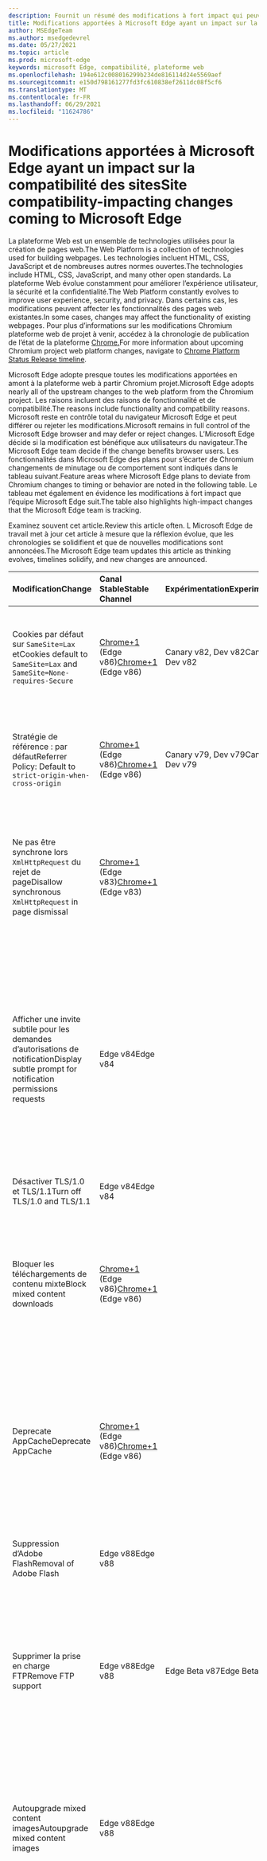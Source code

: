 ```yaml
---
description: Fournit un résumé des modifications à fort impact qui peuvent avoir un impact sur la compatibilité des sites
title: Modifications apportées à Microsoft Edge ayant un impact sur la compatibilité des sites
author: MSEdgeTeam
ms.author: msedgedevrel
ms.date: 05/27/2021
ms.topic: article
ms.prod: microsoft-edge
keywords: microsoft Edge, compatibilité, plateforme web
ms.openlocfilehash: 194e612c008016299b234de816114d24e5569aef
ms.sourcegitcommit: e150d798161277fd3fc610838ef2611dc08f5cf6
ms.translationtype: MT
ms.contentlocale: fr-FR
ms.lasthandoff: 06/29/2021
ms.locfileid: "11624786"
---
```

# <a name="site-compatibility-impacting-changes-coming-to-microsoft-edge"></a><span data-ttu-id="c0ea1-104">Modifications apportées à Microsoft Edge ayant un impact sur la compatibilité des sites</span><span class="sxs-lookup"><span data-stu-id="c0ea1-104">Site compatibility-impacting changes coming to Microsoft Edge</span></span>  

<span data-ttu-id="c0ea1-105">La plateforme Web est un ensemble de technologies utilisées pour la création de pages web.</span><span class="sxs-lookup"><span data-stu-id="c0ea1-105">The Web Platform is a collection of technologies used for building webpages.</span></span>  <span data-ttu-id="c0ea1-106">Les technologies incluent HTML, CSS, JavaScript et de nombreuses autres normes ouvertes.</span><span class="sxs-lookup"><span data-stu-id="c0ea1-106">The technologies include HTML, CSS, JavaScript, and many other open standards.</span></span>  <span data-ttu-id="c0ea1-107">La plateforme Web évolue constamment pour améliorer l’expérience utilisateur, la sécurité et la confidentialité.</span><span class="sxs-lookup"><span data-stu-id="c0ea1-107">The Web Platform constantly evolves to improve user experience, security, and privacy.</span></span>  <span data-ttu-id="c0ea1-108">Dans certains cas, les modifications peuvent affecter les fonctionnalités des pages web existantes.</span><span class="sxs-lookup"><span data-stu-id="c0ea1-108">In some cases, changes may affect the functionality of existing webpages.</span></span>  <span data-ttu-id="c0ea1-109">Pour plus d’informations sur les modifications Chromium plateforme web de projet à venir, accédez à la chronologie de publication de l’état de la plateforme [Chrome.][ChromestatusFeaturesSchedule]</span><span class="sxs-lookup"><span data-stu-id="c0ea1-109">For more information about upcoming Chromium project web platform changes, navigate to [Chrome Platform Status Release timeline][ChromestatusFeaturesSchedule].</span></span>  

<span data-ttu-id="c0ea1-110">Microsoft Edge adopte presque toutes les modifications apportées en amont à la plateforme web à partir Chromium projet.</span><span class="sxs-lookup"><span data-stu-id="c0ea1-110">Microsoft Edge adopts nearly all of the upstream changes to the web platform from the Chromium project.</span></span>  <span data-ttu-id="c0ea1-111">Les raisons incluent des raisons de fonctionnalité et de compatibilité.</span><span class="sxs-lookup"><span data-stu-id="c0ea1-111">The reasons include functionality and compatibility reasons.</span></span>  <span data-ttu-id="c0ea1-112">Microsoft reste en contrôle total du navigateur Microsoft Edge et peut différer ou rejeter les modifications.</span><span class="sxs-lookup"><span data-stu-id="c0ea1-112">Microsoft remains in full control of the Microsoft Edge browser and may defer or reject changes.</span></span>  <span data-ttu-id="c0ea1-113">L’Microsoft Edge décide si la modification est bénéfique aux utilisateurs du navigateur.</span><span class="sxs-lookup"><span data-stu-id="c0ea1-113">The Microsoft Edge team decide if the change benefits browser users.</span></span>  <span data-ttu-id="c0ea1-114">Les fonctionnalités dans Microsoft Edge des plans pour s’écarter de Chromium changements de minutage ou de comportement sont indiqués dans le tableau suivant.</span><span class="sxs-lookup"><span data-stu-id="c0ea1-114">Feature areas where Microsoft Edge plans to deviate from Chromium changes to timing or behavior are noted in the following table.</span></span>  <span data-ttu-id="c0ea1-115">Le tableau met également en évidence les modifications à fort impact que l’équipe Microsoft Edge suit.</span><span class="sxs-lookup"><span data-stu-id="c0ea1-115">The table also highlights high-impact changes that the Microsoft Edge team is tracking.</span></span>  

<span data-ttu-id="c0ea1-116">Examinez souvent cet article.</span><span class="sxs-lookup"><span data-stu-id="c0ea1-116">Review this article often.</span></span>  <span data-ttu-id="c0ea1-117">L Microsoft Edge de travail met à jour cet article à mesure que la réflexion évolue, que les chronologies se solidifient et que de nouvelles modifications sont annoncées.</span><span class="sxs-lookup"><span data-stu-id="c0ea1-117">The Microsoft Edge team updates this article as thinking evolves, timelines solidify, and new changes are announced.</span></span>  

| <span data-ttu-id="c0ea1-118">Modification</span><span class="sxs-lookup"><span data-stu-id="c0ea1-118">Change</span></span> | <span data-ttu-id="c0ea1-119">Canal Stable</span><span class="sxs-lookup"><span data-stu-id="c0ea1-119">Stable Channel</span></span> | <span data-ttu-id="c0ea1-120">Expérimentation</span><span class="sxs-lookup"><span data-stu-id="c0ea1-120">Experimentation</span></span> | <span data-ttu-id="c0ea1-121">Informations complémentaires</span><span class="sxs-lookup"><span data-stu-id="c0ea1-121">Additional information</span></span> |  
|:--- |:--- |:--- |:--- |
| <span data-ttu-id="c0ea1-122">Cookies par défaut sur `SameSite=Lax` et</span><span class="sxs-lookup"><span data-stu-id="c0ea1-122">Cookies default to `SameSite=Lax` and</span></span> `SameSite=None-requires-Secure` | <span data-ttu-id="c0ea1-123">[Chrome+1](#release-comments) \(Edge v86\)</span><span class="sxs-lookup"><span data-stu-id="c0ea1-123">[Chrome+1](#release-comments) \(Edge v86\)</span></span>  | <span data-ttu-id="c0ea1-124">Canary v82, Dev v82</span><span class="sxs-lookup"><span data-stu-id="c0ea1-124">Canary v82, Dev v82</span></span> | <span data-ttu-id="c0ea1-125">Cette modification se produit dans le projet Chromium, sur lequel Microsoft Edge est basé.</span><span class="sxs-lookup"><span data-stu-id="c0ea1-125">This change is happening in the Chromium project, on which Microsoft Edge is based.</span></span>  <span data-ttu-id="c0ea1-126">Pour plus d’informations, y compris la chronologie planifiée par Google pour cette modification, accédez à l’entrée État de la plateforme [Chrome.][ChromestatusFeature5088147346030592]</span><span class="sxs-lookup"><span data-stu-id="c0ea1-126">For more information, including the planned timeline by Google for this change, navigate to the [Chrome Platform Status entry][ChromestatusFeature5088147346030592].</span></span>  |  
| <span data-ttu-id="c0ea1-127">Stratégie de référence : par défaut</span><span class="sxs-lookup"><span data-stu-id="c0ea1-127">Referrer Policy: Default to</span></span> `strict-origin-when-cross-origin` | <span data-ttu-id="c0ea1-128">[Chrome+1](#release-comments) \(Edge v86\)</span><span class="sxs-lookup"><span data-stu-id="c0ea1-128">[Chrome+1](#release-comments) \(Edge v86\)</span></span>  | <span data-ttu-id="c0ea1-129">Canary v79, Dev v79</span><span class="sxs-lookup"><span data-stu-id="c0ea1-129">Canary v79, Dev v79</span></span> | <span data-ttu-id="c0ea1-130">Cette modification se produit dans le projet Chromium, sur lequel Microsoft Edge est basé.</span><span class="sxs-lookup"><span data-stu-id="c0ea1-130">This change is happening in the Chromium project, on which Microsoft Edge is based.</span></span>  <span data-ttu-id="c0ea1-131">Pour plus d’informations, y compris la chronologie planifiée par Google pour cette modification, accédez à l’entrée État de la plateforme [Chrome.][ChromestatusFeature6251880185331712]</span><span class="sxs-lookup"><span data-stu-id="c0ea1-131">For more information, including the planned timeline by Google for this change, navigate to the [Chrome Platform Status entry][ChromestatusFeature6251880185331712].</span></span>  |  
| <span data-ttu-id="c0ea1-132">Ne pas être synchrone lors `XmlHttpRequest` du rejet de page</span><span class="sxs-lookup"><span data-stu-id="c0ea1-132">Disallow synchronous `XmlHttpRequest` in page dismissal</span></span> | <span data-ttu-id="c0ea1-133">[Chrome+1](#release-comments) \(Edge v83\)</span><span class="sxs-lookup"><span data-stu-id="c0ea1-133">[Chrome+1](#release-comments) \(Edge v83\)</span></span> |  | <span data-ttu-id="c0ea1-134">Cette modification se produit dans le projet Chromium, sur lequel Microsoft Edge est basé.</span><span class="sxs-lookup"><span data-stu-id="c0ea1-134">This change is happening in the Chromium project, on which Microsoft Edge is based.</span></span>  <span data-ttu-id="c0ea1-135">Matching Chrome, Microsoft Edge offers a Group Policy to turn off this change until Edge v88.</span><span class="sxs-lookup"><span data-stu-id="c0ea1-135">Matching Chrome, Microsoft Edge offers a Group Policy to turn off this change until Edge v88.</span></span>  <span data-ttu-id="c0ea1-136">Pour plus d’informations, y compris la chronologie planifiée par Google pour cette modification, accédez à l’entrée État de la plateforme [Chrome.][ChromestatusFeature4664843055398912]</span><span class="sxs-lookup"><span data-stu-id="c0ea1-136">For more information, including the planned timeline by Google for this change, navigate to the [Chrome Platform Status entry][ChromestatusFeature4664843055398912].</span></span>  |  
| <span data-ttu-id="c0ea1-137">Afficher une invite subtile pour les demandes d’autorisations de notification</span><span class="sxs-lookup"><span data-stu-id="c0ea1-137">Display subtle prompt for notification permissions requests</span></span> | <span data-ttu-id="c0ea1-138">Edge v84</span><span class="sxs-lookup"><span data-stu-id="c0ea1-138">Edge v84</span></span> |  | <span data-ttu-id="c0ea1-139">Les demandes de notification silencieuses affichent une icône de demande subtile dans la barre d’adresses pour les autorisations de notification de site demandées à l’aide de l’API ou de l’API, en remplaçant l’interface utilisateur complète ou standard de l’invite de présentation des `Notifications` `Push` autorisations.</span><span class="sxs-lookup"><span data-stu-id="c0ea1-139">Quiet notification requests display a subtle request icon in the address bar for site notification permissions requested using the `Notifications` or `Push` API, replacing the full or standard permission flyout prompt UI.</span></span>  <span data-ttu-id="c0ea1-140">Cette fonctionnalité est actuellement activée pour tous les utilisateurs.</span><span class="sxs-lookup"><span data-stu-id="c0ea1-140">This feature is currently enabled for all users.</span></span>  <span data-ttu-id="c0ea1-141">Pour refuser les demandes de notification silencieuse, accédez à `edge://settings/content/notifications` .</span><span class="sxs-lookup"><span data-stu-id="c0ea1-141">To opt out of quiet notification requests, navigate to `edge://settings/content/notifications`.</span></span>  <span data-ttu-id="c0ea1-142">À l’avenir, l’équipe Microsoft Edge peut envisager de réactiver l’invite de notification de volant complète dans certains scénarios.</span><span class="sxs-lookup"><span data-stu-id="c0ea1-142">In the future, the Microsoft Edge team may explore re-enabling the full flyout notification prompt in some scenarios.</span></span>  |  
| <span data-ttu-id="c0ea1-143">Désactiver TLS/1.0 et TLS/1.1</span><span class="sxs-lookup"><span data-stu-id="c0ea1-143">Turn off TLS/1.0 and TLS/1.1</span></span> | <span data-ttu-id="c0ea1-144">Edge v84</span><span class="sxs-lookup"><span data-stu-id="c0ea1-144">Edge v84</span></span> |  |  |  
| <span data-ttu-id="c0ea1-145">Bloquer les téléchargements de contenu mixte</span><span class="sxs-lookup"><span data-stu-id="c0ea1-145">Block mixed content downloads</span></span> | <span data-ttu-id="c0ea1-146">[Chrome+1](#release-comments) \(Edge v86\)</span><span class="sxs-lookup"><span data-stu-id="c0ea1-146">[Chrome+1](#release-comments) \(Edge v86\)</span></span>  |  | <span data-ttu-id="c0ea1-147">Cette modification se produit dans le projet Chromium, sur lequel Microsoft Edge est basé.</span><span class="sxs-lookup"><span data-stu-id="c0ea1-147">This change is happening in the Chromium project, on which Microsoft Edge is based.</span></span>  <span data-ttu-id="c0ea1-148">Pour plus d’informations, y compris la chronologie planifiée par Google pour cette modification, accédez à l’entrée du blog sur [la sécurité Google.][GoogleBlogSecurity20200206]</span><span class="sxs-lookup"><span data-stu-id="c0ea1-148">For more information, including the planned timeline by Google for this change, navigate to the [Google security blog entry][GoogleBlogSecurity20200206].</span></span>  <span data-ttu-id="c0ea1-149">La planification du déploiement de Microsoft sur les types de fichiers à avertir ou bloquer est planifiée pour une version après Chrome.</span><span class="sxs-lookup"><span data-stu-id="c0ea1-149">The Microsoft rollout schedule on file types to warn or block is planned for one release after Chrome.</span></span>  |  
| <span data-ttu-id="c0ea1-150">Deprecate AppCache</span><span class="sxs-lookup"><span data-stu-id="c0ea1-150">Deprecate AppCache</span></span> | <span data-ttu-id="c0ea1-151">[Chrome+1](#release-comments) \(Edge v86\)</span><span class="sxs-lookup"><span data-stu-id="c0ea1-151">[Chrome+1](#release-comments) \(Edge v86\)</span></span>  |  | <span data-ttu-id="c0ea1-152">Cette modification se produit dans le projet Chromium, sur lequel Microsoft Edge est basé.</span><span class="sxs-lookup"><span data-stu-id="c0ea1-152">This change is happening in the Chromium project, on which Microsoft Edge is based.</span></span>  <span data-ttu-id="c0ea1-153">Pour plus d’informations, accédez à la [documentation WebDev.][WebDevAppCacheRemoval]</span><span class="sxs-lookup"><span data-stu-id="c0ea1-153">For more information, navigate to the [WebDev documentation][WebDevAppCacheRemoval].</span></span>  <span data-ttu-id="c0ea1-154">La planification du déploiement de Microsoft pour l’annulation est prévue pour une version après Chrome.</span><span class="sxs-lookup"><span data-stu-id="c0ea1-154">The Microsoft rollout schedule for deprecation is planned for one release after Chrome.</span></span>  <span data-ttu-id="c0ea1-155">La demande d’un [jeton OriginTrial AppCache][ChromeDevelopersOrigintrialsAppCacheOriginTrial] permet aux sites de continuer à utiliser l’API dépréciée jusqu’à Edge v90.</span><span class="sxs-lookup"><span data-stu-id="c0ea1-155">Requesting an [AppCache OriginTrial Token][ChromeDevelopersOrigintrialsAppCacheOriginTrial] allows sites to continue to use the deprecated API until Edge v90.</span></span>  |  
| <span data-ttu-id="c0ea1-156">Suppression d’Adobe Flash</span><span class="sxs-lookup"><span data-stu-id="c0ea1-156">Removal of Adobe Flash</span></span> | <span data-ttu-id="c0ea1-157">Edge v88</span><span class="sxs-lookup"><span data-stu-id="c0ea1-157">Edge v88</span></span>  |  | <span data-ttu-id="c0ea1-158">Cette modification se produit dans le projet Chromium, sur lequel Microsoft Edge est basé.</span><span class="sxs-lookup"><span data-stu-id="c0ea1-158">This change is happening in the Chromium project, on which Microsoft Edge is based.</span></span>  <span data-ttu-id="c0ea1-159">Pour plus d’informations, accédez à la feuille de [route Chromium Adobe Flash.][ChromiumFlashRoadmapSupportRemoved]</span><span class="sxs-lookup"><span data-stu-id="c0ea1-159">For more information, navigate to the [Adobe Flash Chromium Roadmap][ChromiumFlashRoadmapSupportRemoved].</span></span>  | 
| <span data-ttu-id="c0ea1-160">Supprimer la prise en charge FTP</span><span class="sxs-lookup"><span data-stu-id="c0ea1-160">Remove FTP support</span></span> | <span data-ttu-id="c0ea1-161">Edge v88</span><span class="sxs-lookup"><span data-stu-id="c0ea1-161">Edge v88</span></span>  | <span data-ttu-id="c0ea1-162">Edge Beta v87</span><span class="sxs-lookup"><span data-stu-id="c0ea1-162">Edge Beta v87</span></span> | <span data-ttu-id="c0ea1-163">Dans Edge v88, la prise en charge ftp est entièrement supprimée.</span><span class="sxs-lookup"><span data-stu-id="c0ea1-163">In Edge v88, FTP support is removed entirely.</span></span>  <span data-ttu-id="c0ea1-164">Cette modification se produit dans le projet Chromium, sur lequel Microsoft Edge est basé.</span><span class="sxs-lookup"><span data-stu-id="c0ea1-164">This change is happening in the Chromium project, on which Microsoft Edge is based.</span></span>  <span data-ttu-id="c0ea1-165">Pour plus d’informations, accédez à l’entrée d’état [de la plateforme Chrome.][ChromestatusFeature6246151319715840]</span><span class="sxs-lookup"><span data-stu-id="c0ea1-165">For more information, navigate to the [Chrome Platform Status Entry][ChromestatusFeature6246151319715840].</span></span>  <span data-ttu-id="c0ea1-166">Les entreprises qui ont des sites qui nécessitent toujours la prise en charge ftp peuvent continuer à utiliser FTP en configurant le site pour utiliser [le mode IE.][DeployedgeEdgeIeMode]</span><span class="sxs-lookup"><span data-stu-id="c0ea1-166">Enterprises that have sites that still require FTP support can continue to use FTP by configuring the site to use [IE mode][DeployedgeEdgeIeMode].</span></span>  | 
| <span data-ttu-id="c0ea1-167">Autoupgrade mixed content images</span><span class="sxs-lookup"><span data-stu-id="c0ea1-167">Autoupgrade mixed content images</span></span> | <span data-ttu-id="c0ea1-168">Edge v88</span><span class="sxs-lookup"><span data-stu-id="c0ea1-168">Edge v88</span></span>  |  | <span data-ttu-id="c0ea1-169">Les références \(HTTP\) non sécurisées aux images sont automatiquement mises à niveau vers HTTPS ; Si l’image n’est pas disponible sur HTTPS, le téléchargement de l’image échoue.</span><span class="sxs-lookup"><span data-stu-id="c0ea1-169">Non-secure \(HTTP\) references to images are automatically upgraded to HTTPS; if the image is not available over HTTPS, the image download fails.</span></span> <span data-ttu-id="c0ea1-170">Une [stratégie de][DeployedgeMicrosoftEdgePoliciesInsecurecontentallowedforurls] groupe est disponible pour contrôler cette fonctionnalité.</span><span class="sxs-lookup"><span data-stu-id="c0ea1-170">A [Group Policy][DeployedgeMicrosoftEdgePoliciesInsecurecontentallowedforurls] is available to control this feature.</span></span> <span data-ttu-id="c0ea1-171">Cette modification se produit dans le projet Chromium, sur lequel Microsoft Edge est basé.</span><span class="sxs-lookup"><span data-stu-id="c0ea1-171">This change is happening in the Chromium project, on which Microsoft Edge is based.</span></span> <span data-ttu-id="c0ea1-172">Pour plus d’informations, accédez à l’entrée État de [la plateforme Chrome.][ChromestatusFeature4926989725073408]</span><span class="sxs-lookup"><span data-stu-id="c0ea1-172">For more information, navigate to the [Chrome Platform Status entry][ChromestatusFeature4926989725073408].</span></span>  | 
| <span data-ttu-id="c0ea1-173">Authentification HTTP non bloquée lorsque les cookies tiers sont bloqués</span><span class="sxs-lookup"><span data-stu-id="c0ea1-173">HTTP authentication disallowed when third-party cookies are blocked</span></span>  | <span data-ttu-id="c0ea1-174">Edge v87</span><span class="sxs-lookup"><span data-stu-id="c0ea1-174">Edge v87</span></span>  |  | <span data-ttu-id="c0ea1-175">À partir de Edge v87, lorsque les cookies sont bloqués pour les demandes tierces, à l’aide de la stratégie [BlockThirdPartyCookies][DeployedgeMicrosoftEdgePoliciesBlockthirdpartycookies] ou de la bascule dans , l’authentification HTTP est également `edge://settings` interdit.</span><span class="sxs-lookup"><span data-stu-id="c0ea1-175">Starting with Edge v87, when cookies are blocked for third-party requests, using either the [BlockThirdPartyCookies][DeployedgeMicrosoftEdgePoliciesBlockthirdpartycookies] policy or the toggle in `edge://settings`, HTTP authentication is also disallowed.</span></span> <span data-ttu-id="c0ea1-176">Cette modification peut avoir un impact Enterprise [téléchargements][DeployedgeEdgeIeModePoliciesConfigureUsingUseEnterpriseModeIeWebsiteListPolicy] de la liste des sites en mode Internet Explorer si le point de terminaison hébergeant la liste nécessite l’utilisation de l’authentification HTTP.</span><span class="sxs-lookup"><span data-stu-id="c0ea1-176">This change may impact Enterprise Mode [Site List downloads for Internet Explorer mode][DeployedgeEdgeIeModePoliciesConfigureUsingUseEnterpriseModeIeWebsiteListPolicy] if the endpoint hosting the list requires the use of HTTP authentication.</span></span>  <span data-ttu-id="c0ea1-177">Pour autoriser l’utilisation des cookies et de l’authentification HTTP pour les téléchargements de listes de sites en mode Enterprise, ajoutez un modèle d’URL correspondant à la stratégie [CookiesAllowedForURLs.][DeployedgeMicrosoftEdgePoliciesCookiesallowedforurls]</span><span class="sxs-lookup"><span data-stu-id="c0ea1-177">To allow the use of both cookies and HTTP authentication for Enterprise Mode Site List downloads, add a matching URL pattern to the [CookiesAllowedForURLs][DeployedgeMicrosoftEdgePoliciesCookiesallowedforurls] policy.</span></span>  |
| <span data-ttu-id="c0ea1-178">Suppression de 3DES dans TLS</span><span class="sxs-lookup"><span data-stu-id="c0ea1-178">Removal of 3DES in TLS</span></span>  | <span data-ttu-id="c0ea1-179">Edge v93</span><span class="sxs-lookup"><span data-stu-id="c0ea1-179">Edge v93</span></span>  |  | <span data-ttu-id="c0ea1-180">À partir de Edge v93, la prise en charge de TLS_RSA_WITH_3DES_EDE_CBC_SHA suite de chiffrement sera supprimée.</span><span class="sxs-lookup"><span data-stu-id="c0ea1-180">Starting with Edge v93, support for the TLS_RSA_WITH_3DES_EDE_CBC_SHA cipher suite will be removed.</span></span> <span data-ttu-id="c0ea1-181">Cette modification se produit dans le projet Chromium, sur lequel Microsoft Edge est basé.</span><span class="sxs-lookup"><span data-stu-id="c0ea1-181">This change is happening in the Chromium project, on which Microsoft Edge is based.</span></span> <span data-ttu-id="c0ea1-182">Pour plus d’informations, accédez à l’entrée État de [la plateforme Chrome.][ChromestatusFeature6678134168485888]</span><span class="sxs-lookup"><span data-stu-id="c0ea1-182">For more information, navigate to the [Chrome Platform Status entry][ChromestatusFeature6678134168485888].</span></span> <span data-ttu-id="c0ea1-183">En outre, dans Edge v93, une stratégie de compatibilité sera disponible pour prendre en charge les scénarios qui doivent conserver la compatibilité avec les serveurs obsolètes.</span><span class="sxs-lookup"><span data-stu-id="c0ea1-183">Additionally, in Edge v93, a compatibility policy will be available to support scenarios that need to retain compatibility with outdated servers.</span></span> <span data-ttu-id="c0ea1-184">Cette stratégie de compatibilité deviendra obsolète et cessera de fonctionner dans Edge v95.</span><span class="sxs-lookup"><span data-stu-id="c0ea1-184">This compatibility policy will become obsolete and stop working in Edge v95.</span></span> <span data-ttu-id="c0ea1-185">Assurez-vous de mettre à jour les serveurs touchés avant.</span><span class="sxs-lookup"><span data-stu-id="c0ea1-185">Ensure that you update impacted servers before then.</span></span> |
| <span data-ttu-id="c0ea1-186">Limiter les demandes de réseau privé aux contextes sécurisés</span><span class="sxs-lookup"><span data-stu-id="c0ea1-186">Restrict private network requests to secure contexts</span></span>  | <span data-ttu-id="c0ea1-187">Edge v93</span><span class="sxs-lookup"><span data-stu-id="c0ea1-187">Edge v93</span></span>  |  | <span data-ttu-id="c0ea1-188">À partir de Edge v93, l’accès aux ressources sur les réseaux locaux (intranet) à partir de pages sur Internet nécessite que ces pages soient remis via HTTPS.</span><span class="sxs-lookup"><span data-stu-id="c0ea1-188">Starting with Edge v93, access to resources on local (intranet) networks from pages on the internet requires that those pages be delivered over HTTPS.</span></span> <span data-ttu-id="c0ea1-189">Cette modification se produit dans le projet Chromium, sur lequel Microsoft Edge est basé.</span><span class="sxs-lookup"><span data-stu-id="c0ea1-189">This change is happening in the Chromium project, on which Microsoft Edge is based.</span></span> <span data-ttu-id="c0ea1-190">Pour plus d’informations, accédez à l’entrée État de [la plateforme Chrome.][ChromestatusFeature5436853517811712]</span><span class="sxs-lookup"><span data-stu-id="c0ea1-190">For more information, navigate to the [Chrome Platform Status entry][ChromestatusFeature5436853517811712].</span></span> <span data-ttu-id="c0ea1-191">Deux stratégies de compatibilité sont disponibles pour prendre en charge les scénarios qui doivent conserver la compatibilité avec les pages non sécurisées : [InsecurePrivateNetworkRequestAllowed][DeployEdgeMicrosoftEdgePoliciesInsecurePrivateNetworkRequestAllowed] et [InsecurePrivateNetworkRequestAllowedForUrls][DeployEdgeMicrosoftEdgePoliciesInsecurePrivateNetworkRequestAllowedForUrls].</span><span class="sxs-lookup"><span data-stu-id="c0ea1-191">Two compatibility policies are available to support scenarios that need to retain compatibility with non-secure pages: [InsecurePrivateNetworkRequestAllowed][DeployEdgeMicrosoftEdgePoliciesInsecurePrivateNetworkRequestAllowed] and [InsecurePrivateNetworkRequestAllowedForUrls][DeployEdgeMicrosoftEdgePoliciesInsecurePrivateNetworkRequestAllowedForUrls].</span></span> |

##### <a name="release-comments"></a><span data-ttu-id="c0ea1-192">Publier des commentaires</span><span class="sxs-lookup"><span data-stu-id="c0ea1-192">Release comments</span></span>  

:::row:::
   :::column span="1":::
      <span data-ttu-id="c0ea1-193">Chrome+1</span><span class="sxs-lookup"><span data-stu-id="c0ea1-193">Chrome+1</span></span>  
   :::column-end:::
   :::column span="2":::
      <span data-ttu-id="c0ea1-194">En fonction des commentaires des utilisateurs et des développeurs, la fonctionnalité ou la modification indiquée est fourni une version après Chrome.</span><span class="sxs-lookup"><span data-stu-id="c0ea1-194">Based on user and developer feedback, the indicated feature or change ships one release after Chrome.</span></span>  
   :::column-end:::
:::row-end:::
:::row:::
   :::column span="1":::
      <span data-ttu-id="c0ea1-195">Chrome ou Chrome+1</span><span class="sxs-lookup"><span data-stu-id="c0ea1-195">Chrome or Chrome+1</span></span>  
   :::column-end:::
   :::column span="2":::
      <span data-ttu-id="c0ea1-196">En fonction des commentaires des utilisateurs et des développeurs, la fonctionnalité ou le changement indiqué est fourni en même temps ou une version après Chrome.</span><span class="sxs-lookup"><span data-stu-id="c0ea1-196">Based on user and developer feedback, the indicated feature or change ships at the same time or one release after Chrome.</span></span>  
   :::column-end:::
:::row-end:::

<!-- links -->  

[DeployedgeEdgeIeMode]: /deployedge/edge-ie-mode "À propos du mode IE | Documents Microsoft"  
[DeployedgeEdgeIeModePoliciesConfigureUsingUseEnterpriseModeIeWebsiteListPolicy]: /deployedge/edge-ie-mode-policies#configure-using-the-use-the-enterprise-mode-ie-website-list-policy "Configurer à l’aide de la stratégie de liste Enterprise de sites web En mode IE - Configurer les stratégies de mode IE | Documents Microsoft"  
[DeployedgeMicrosoftEdgePoliciesBlockthirdpartycookies]: /deployedge/microsoft-edge-policies#blockthirdpartycookies "BlockThirdPartyCookies - Microsoft Edge - Stratégies | Documents Microsoft"  
[DeployedgeMicrosoftEdgePoliciesCookiesallowedforurls]: /deployedge/microsoft-edge-policies#cookiesallowedforurls "CookiesAllowedForUrls - Microsoft Edge - Stratégies | Documents Microsoft"  
[DeployedgeMicrosoftEdgePoliciesInsecurecontentallowedforurls]:  /deployedge/microsoft-edge-policies#insecurecontentallowedforurls "InsecureContentAllowedForUrls - Microsoft Edge - Stratégies | Documents Microsoft"  
[DeployedgeMicrosoftEdgePoliciesSslversionmin]: /deployedge/microsoft-edge-policies#sslversionmin "SSLVersionMin - Microsoft Edge - Stratégies | Documents Microsoft"  
[DeployEdgeMicrosoftEdgePoliciesInsecurePrivateNetworkRequestAllowed]: /deployedge/microsoft-edge-policies#insecureprivatenetworkrequestsallowed "InsecurePrivateNetworkRequestsAllowed - Microsoft Edge - Stratégies | Documents Microsoft"
[DeployEdgeMicrosoftEdgePoliciesInsecurePrivateNetworkRequestAllowedForUrls]: /deployedge/microsoft-edge-policies#insecureprivatenetworkrequestsallowedforurls "InsecurePrivateNetworkRequestsAllowedForUrls - Microsoft Edge - Stratégies | Documents Microsoft"

[ChromestatusFeaturesSchedule]: https://www.chromestatus.com/features/schedule "Calendrier de publication | État de la plateforme Chrome"  
[ChromestatusFeature4664843055398912]: https://chromestatus.com/feature/4664843055398912 "Disallow sync XHR in page dismissal JavaScript | État de la plateforme Chrome"  
[ChromestatusFeature4926989725073408]: https://chromestatus.com/feature/4926989725073408 "Mise à niveau automatique du contenu mixte d’image | État de la plateforme Chrome"  
[ChromestatusFeature5088147346030592]: https://chromestatus.com/feature/5088147346030592 "Valeur par défaut des cookies SameSite=Lax | État de la plateforme Chrome"  
[ChromestatusFeature6246151319715840]: https://chromestatus.com/feature/6246151319715840 "Deprecate FTP support | État de la plateforme Chrome"  
[ChromestatusFeature6251880185331712]: https://chromestatus.com/feature/6251880185331712 "Stratégie de référence : par défaut sur strict-origin-when-cross-origin | État de la plateforme Chrome"  
[ChromestatusFeature6678134168485888]: https://chromestatus.com/feature/6678134168485888 "Supprimer 3DES dans TLS | État de la plateforme Chrome"
[ChromestatusFeature5436853517811712]: https://chromestatus.com/feature/5436853517811712 "Limiter les demandes de réseau privé pour les sous-ressources à des contextes sécurisés | État de la plateforme Chrome"
[ChromiumFlashRoadmapSupportRemoved]: https://www.chromium.org/flash-roadmap#TOC-Flash-Support-Removed-from-Chromium-Target:-Chrome-88---Jan-2021- "Prise en charge flash supprimée de Chromium (Cible : Chrome 88+ - Jan 2021) - Feuille de route flash | Chromium Projets"  

[ChromeDevelopersOrigintrialsAppCacheOriginTrial]: https://developers.chrome.com/origintrials/#/view_trial/1776670052997660673 "Jeton AppCache OriginTrial | Développeurs Chrome"  

[GoogleBlogSecurity20200206]: https://security.googleblog.com/2020/02/protecting-users-from-insecure_6.html "Protection des utilisateurs contre les téléchargements non sécurisés dans Google Chrome - Blog sur la sécurité Google Online" 

[WebDevAppCacheRemoval]: https://web.dev/appcache-removal "Préparation de la suppression d’AppCache | web.dev"  

<!--todo:  cleanup links  -->  
